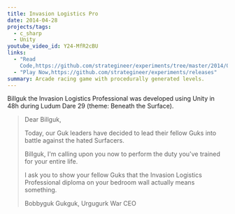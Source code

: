 ```yaml
---
title: Invasion Logistics Pro
date: 2014-04-28
projects/tags:
  - c_sharp
  - Unity
youtube_video_id: Y24-MfR2cBU
links:
  - "Read
    Code,https://github.com/strategineer/experiments/tree/master/2014/04/ludum-dare-29"
  - "Play Now,https://github.com/strategineer/experiments/releases"
summary: Arcade racing game with procedurally generated levels.
---
```


Billguk the Invasion Logistics Professional was developed using Unity in 48h
during Ludum Dare 29 (theme: Beneath the Surface).

<blockquote class="blockquote">
Dear Billguk,<BR>

Today, our Guk leaders have decided to lead their fellow Guks into battle
against the hated Surfacers. <BR>

Billguk, I'm calling upon you now to perform the duty you've trained for your
entire life. <BR>

I ask you to show your fellow Guks that the Invasion Logistics Professional
diploma on your bedroom wall actually means something. <BR>

Bobbyguk Gukguk, Urgugurk War CEO

</blockquote>
